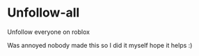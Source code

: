 # Unfollow-all
Unfollow everyone on roblox

Was annoyed nobody made this so I did it myself hope it helps :)
